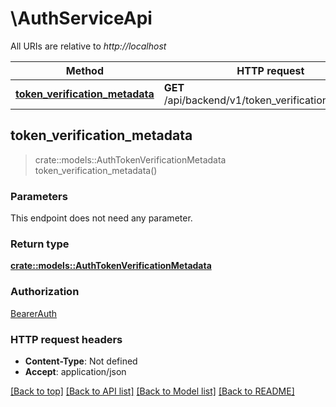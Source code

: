 # \AuthServiceApi

All URIs are relative to *http://localhost*

Method | HTTP request | Description
------------- | ------------- | -------------
[**token_verification_metadata**](AuthServiceApi.md#token_verification_metadata) | **GET** /api/backend/v1/token_verification_metadata | 



## token_verification_metadata

> crate::models::AuthTokenVerificationMetadata token_verification_metadata()


### Parameters

This endpoint does not need any parameter.

### Return type

[**crate::models::AuthTokenVerificationMetadata**](AuthTokenVerificationMetadata.md)

### Authorization

[BearerAuth](../README.md#BearerAuth)

### HTTP request headers

- **Content-Type**: Not defined
- **Accept**: application/json

[[Back to top]](#) [[Back to API list]](../README.md#documentation-for-api-endpoints) [[Back to Model list]](../README.md#documentation-for-models) [[Back to README]](../README.md)

